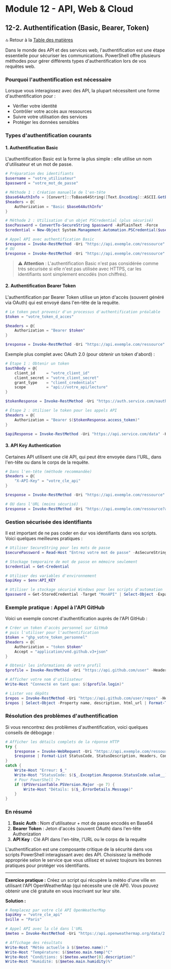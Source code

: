 # Module 12 - API, Web & Cloud
## 12-2. Authentification (Basic, Bearer, Token)

🔝 Retour à la [Table des matières](/SOMMAIRE.md)

Dans le monde des API et des services web, l'authentification est une étape essentielle pour sécuriser les communications. PowerShell offre plusieurs méthodes pour gérer différents types d'authentification lors de vos requêtes web.

### Pourquoi l'authentification est nécessaire

Lorsque vous interagissez avec des API, la plupart nécessitent une forme d'authentification pour :
- Vérifier votre identité
- Contrôler votre accès aux ressources
- Suivre votre utilisation des services
- Protéger les données sensibles

### Types d'authentification courants

#### 1. Authentification Basic

L'authentification Basic est la forme la plus simple : elle utilise un nom d'utilisateur et un mot de passe.

```powershell
# Préparation des identifiants
$username = "votre_utilisateur"
$password = "votre_mot_de_passe"

# Méthode 1 : Création manuelle de l'en-tête
$base64AuthInfo = [Convert]::ToBase64String([Text.Encoding]::ASCII.GetBytes("${username}:${password}"))
$headers = @{
    Authorization = "Basic $base64AuthInfo"
}

# Méthode 2 : Utilisation d'un objet PSCredential (plus sécurisé)
$secPassword = ConvertTo-SecureString $password -AsPlainText -Force
$credential = New-Object System.Management.Automation.PSCredential($username, $secPassword)

# Appel API avec authentification Basic
$response = Invoke-RestMethod -Uri "https://api.exemple.com/ressource" -Headers $headers
# OU
$response = Invoke-RestMethod -Uri "https://api.exemple.com/ressource" -Credential $credential -Authentication Basic
```

> ⚠️ **Attention** : L'authentification Basic n'est pas considérée comme très sécurisée si elle n'est pas utilisée avec HTTPS, car les identifiants sont simplement encodés (non chiffrés).

#### 2. Authentification Bearer Token

L'authentification par Bearer Token utilise un jeton d'accès (souvent généré via OAuth) qui est envoyé dans l'en-tête de la requête.

```powershell
# Le token peut provenir d'un processus d'authentification préalable
$token = "votre_token_d_acces"

$headers = @{
    Authorization = "Bearer $token"
}

$response = Invoke-RestMethod -Uri "https://api.exemple.com/ressource" -Headers $headers
```

Exemple plus complet avec OAuth 2.0 (pour obtenir un token d'abord) :

```powershell
# Étape 1 : Obtenir un token
$authBody = @{
    client_id     = "votre_client_id"
    client_secret = "votre_client_secret"
    grant_type    = "client_credentials"
    scope         = "api://votre_api/lecture"
}

$tokenResponse = Invoke-RestMethod -Uri "https://auth.service.com/oauth2/token" -Method Post -Body $authBody

# Étape 2 : Utiliser le token pour les appels API
$headers = @{
    Authorization = "Bearer $($tokenResponse.access_token)"
}

$apiResponse = Invoke-RestMethod -Uri "https://api.service.com/data" -Headers $headers
```

#### 3. API Key Authentication

Certaines API utilisent une clé API, qui peut être envoyée dans l'URL, dans l'en-tête ou dans le corps de la requête.

```powershell
# Dans l'en-tête (méthode recommandée)
$headers = @{
    "X-API-Key" = "votre_cle_api"
}

$response = Invoke-RestMethod -Uri "https://api.exemple.com/ressource" -Headers $headers

# OU dans l'URL (moins sécurisé)
$response = Invoke-RestMethod -Uri "https://api.exemple.com/ressource?api_key=votre_cle_api"
```

### Gestion sécurisée des identifiants

Il est important de ne pas coder en dur vos identifiants dans vos scripts. Voici quelques meilleures pratiques :

```powershell
# Utiliser SecureString pour les mots de passe
$securePassword = Read-Host "Entrez votre mot de passe" -AsSecureString

# Stockage temporaire de mot de passe en mémoire seulement
$credential = Get-Credential

# Utiliser des variables d'environnement
$apiKey = $env:API_KEY

# Utiliser le stockage sécurisé Windows pour les scripts d'automation
$password = Get-StoredCredential -Target "MonAPI" | Select-Object -ExpandProperty Password
```

### Exemple pratique : Appel à l'API GitHub

Voici un exemple concret d'authentification auprès de l'API GitHub :

```powershell
# Créer un token d'accès personnel sur GitHub
# puis l'utiliser pour l'authentification
$token = "ghp_votre_token_personnel"
$headers = @{
    Authorization = "token $token"
    Accept = "application/vnd.github.v3+json"
}

# Obtenir les informations de votre profil
$profile = Invoke-RestMethod -Uri "https://api.github.com/user" -Headers $headers

# Afficher votre nom d'utilisateur
Write-Host "Connecté en tant que: $($profile.login)"

# Lister vos dépôts
$repos = Invoke-RestMethod -Uri "https://api.github.com/user/repos" -Headers $headers
$repos | Select-Object -Property name, description, html_url | Format-Table
```

### Résolution des problèmes d'authentification

Si vous rencontrez des problèmes d'authentification, voici quelques conseils de débogage :

```powershell
# Afficher les détails complets de la réponse HTTP
try {
    $response = Invoke-WebRequest -Uri "https://api.exemple.com/ressource" -Headers $headers -ErrorAction Stop
    $response | Format-List StatusCode, StatusDescription, Headers, Content
}
catch {
    Write-Host "Erreur: $_"
    Write-Host "StatusCode: $($_.Exception.Response.StatusCode.value__)"
    # Pour PowerShell 7+
    if ($PSVersionTable.PSVersion.Major -ge 7) {
        Write-Host "Détails: $($_.ErrorDetails.Message)"
    }
}
```

### En résumé

1. **Basic Auth** : Nom d'utilisateur + mot de passe encodés en Base64
2. **Bearer Token** : Jeton d'accès (souvent OAuth) dans l'en-tête Authorization
3. **API Key** : Clé API dans l'en-tête, l'URL ou le corps de la requête

L'authentification est une composante critique de la sécurité dans vos scripts PowerShell interagissant avec des API. Choisissez la méthode appropriée selon le service que vous utilisez et suivez toujours les bonnes pratiques pour protéger vos identifiants.

---

**Exercice pratique :**
Créez un script qui récupère la météo d'une ville en utilisant l'API OpenWeatherMap (qui nécessite une clé API). Vous pouvez obtenir une clé gratuite en vous inscrivant sur leur site.

**Solution :**

```powershell
# Remplacez par votre clé API OpenWeatherMap
$apiKey = "votre_cle_api"
$ville = "Paris"

# Appel API avec la clé dans l'URL
$meteo = Invoke-RestMethod -Uri "https://api.openweathermap.org/data/2.5/weather?q=$ville&units=metric&appid=$apiKey"

# Affichage des résultats
Write-Host "Météo actuelle à $($meteo.name):"
Write-Host "Température: $($meteo.main.temp)°C"
Write-Host "Conditions: $($meteo.weather[0].description)"
Write-Host "Humidité: $($meteo.main.humidity)%"
```
